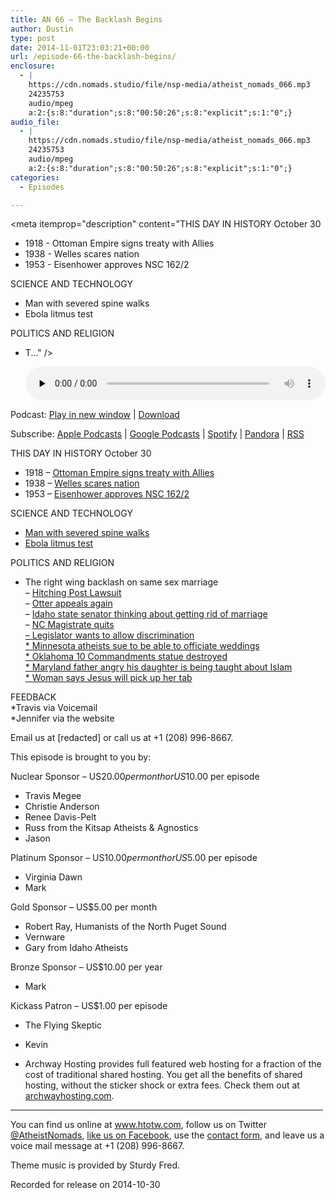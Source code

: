 ```yaml
---
title: AN 66 – The Backlash Begins
author: Dustin
type: post
date: 2014-11-01T23:03:21+00:00
url: /episode-66-the-backlash-begins/
enclosure:
  - |
    https://cdn.nomads.studio/file/nsp-media/atheist_nomads_066.mp3
    24235753
    audio/mpeg
    a:2:{s:8:"duration";s:8:"00:50:26";s:8:"explicit";s:1:"0";}
audio_file:
  - |
    https://cdn.nomads.studio/file/nsp-media/atheist_nomads_066.mp3
    24235753
    audio/mpeg
    a:2:{s:8:"duration";s:8:"00:50:26";s:8:"explicit";s:1:"0";}
categories:
  - Episodes

---
```

<div itemscope itemtype="http://schema.org/AudioObject">
  <meta itemprop="name" content="Episode 66 &#8211; The Backlash Begins" />
  
  <meta itemprop="uploadDate" content="2014-11-01T17:03:21-06:00" />
  
  <meta itemprop="encodingFormat" content="audio/mpeg" />
  
  <meta itemprop="duration" content="PT50M26S" />
  
  <meta itemprop="description" content="THIS DAY IN HISTORY October 30
* 1918 - Ottoman Empire signs treaty with Allies
* 1938 - Welles scares nation
* 1953 - Eisenhower approves NSC 162/2

SCIENCE AND TECHNOLOGY
* Man with severed spine walks
* Ebola litmus test

POLITICS AND RELIGION
* T..." />
  
  <meta itemprop="contentUrl" content="https://dts.podtrac.com/redirect.mp3/cdn.nomads.studio/file/nsp-media/atheist_nomads_066.mp3" />
  
  <meta itemprop="contentSize" content="23.1" />
  </p> 
  
  <div class="powerpress_player" id="powerpress_player_8321">
    <audio class="wp-audio-shortcode" id="audio-5172-65" preload="none" style="width: 100%;" controls="controls"><source type="audio/mpeg" src="https://dts.podtrac.com/redirect.mp3/cdn.nomads.studio/file/nsp-media/atheist_nomads_066.mp3?_=65" /><a href="https://dts.podtrac.com/redirect.mp3/cdn.nomads.studio/file/nsp-media/atheist_nomads_066.mp3">https://dts.podtrac.com/redirect.mp3/cdn.nomads.studio/file/nsp-media/atheist_nomads_066.mp3</a></audio>
  </div>
</div>

<p class="powerpress_links powerpress_links_mp3">
  Podcast: <a href="https://dts.podtrac.com/redirect.mp3/cdn.nomads.studio/file/nsp-media/atheist_nomads_066.mp3" class="powerpress_link_pinw" target="_blank" title="Play in new window" onclick="return powerpress_pinw('https://htotw.com/?powerpress_pinw=5172-podcast');" rel="nofollow">Play in new window</a> | <a href="https://dts.podtrac.com/redirect.mp3/cdn.nomads.studio/file/nsp-media/atheist_nomads_066.mp3" class="powerpress_link_d" title="Download" rel="nofollow" download="atheist_nomads_066.mp3">Download</a>
</p>

<p class="powerpress_links powerpress_subscribe_links">
  Subscribe: <a href="https://podcasts.apple.com/us/podcast/humanists-take-on-the-world/id530050098?mt=2&ls=1" class="powerpress_link_subscribe powerpress_link_subscribe_itunes" target="_blank" title="Subscribe on Apple Podcasts" rel="nofollow">Apple Podcasts</a> | <a href="https://www.google.com/podcasts?feed=aHR0cDovL2F0aGVpc3Rub21hZHMubGlic3luLmNvbS9yc3M%3D" class="powerpress_link_subscribe powerpress_link_subscribe_googleplay" target="_blank" title="Subscribe on Google Podcasts" rel="nofollow">Google Podcasts</a> | <a href="https://open.spotify.com/show/3LzK2xZGike6Tc1GEMtMbr?si=LieN9SNuTpq96smuaUsH8A" class="powerpress_link_subscribe powerpress_link_subscribe_spotify" target="_blank" title="Subscribe on Spotify" rel="nofollow">Spotify</a> | <a href="https://www.pandora.com/podcast/atheist-nomads/PC:10122?corr=62071012&part=ug" class="powerpress_link_subscribe powerpress_link_subscribe_pandora" target="_blank" title="Subscribe on Pandora" rel="nofollow">Pandora</a> | <a href="https://htotw.com/feed/podcast/" class="powerpress_link_subscribe powerpress_link_subscribe_rss" target="_blank" title="Subscribe via RSS" rel="nofollow">RSS</a>
</p>

THIS DAY IN HISTORY October 30  
* 1918 &#8211; <a href="http://www.history.com/this-day-in-history/ottoman-empire-signs-treaty-with-allies" target="_blank" rel="noopener">Ottoman Empire signs treaty with Allies</a>  
* 1938 &#8211; <a href="http://www.history.com/this-day-in-history/welles-scares-nation" target="_blank" rel="noopener">Welles scares nation</a>  
* 1953 &#8211; <a href="http://www.history.com/this-day-in-history/eisenhower-approves-nsc-1622" target="_blank" rel="noopener">Eisenhower approves NSC 162/2</a>

SCIENCE AND TECHNOLOGY  
* <a href="http://www.iflscience.com/health-and-medicine/nasal-leads-paralyzed-man-walk" target="_blank" rel="noopener">Man with severed spine walks</a>  
* <a href="http://www.newscientist.com/article/dn26451-biological-litmus-paper-detects-ebola-strains.html" target="_blank" rel="noopener">Ebola litmus test</a>

POLITICS AND RELIGION  
* The right wing backlash on same sex marriage  
&#8211; <a href="http://m.boiseweekly.com/CityDesk/archives/2014/10/21/coeur-dalene-responds-to-chapel-lawsuit-over-nondiscrimination-ordinance" target="_blank" rel="noopener">Hitching Post Lawsuit</a>  
&#8211; <a href="http://www.boiseweekly.com/CityDesk/archives/2014/10/21/otter-requests-9th-circuit-en-banc-review-of-same-sex-marriage-ruling" target="_blank" rel="noopener">Otter appeals again</a>  
&#8211; <a href="http://www.rawstory.com/rs/2014/10/gop-lawmaker-wants-idaho-out-of-the-marriage-business-to-protest-same-sex-unions/" target="_blank" rel="noopener">Idaho state senator thinking about getting rid of marriage</a>  
&#8211; <a href="http://www.rawstory.com/rs/2014/10/north-carolina-judge-resigns-in-protest-after-supreme-court-shoots-down-same-sex-marriage-ban/" target="_blank" rel="noopener">NC Magistrate quits<br /> &#8211; </a><a href="http://www.charlotteobserver.com/2014/10/21/5257240/gop-leader-nc-officials-can-refuse.html" target="_blank" rel="noopener">Legislator wants to allow discrimination</a><a href="http://www.rawstory.com/rs/2014/10/north-carolina-judge-resigns-in-protest-after-supreme-court-shoots-down-same-sex-marriage-ban/" target="_blank" rel="noopener"><br /> * </a><a href="http://thinkprogress.org/justice/2014/10/28/3584798/minnesota-atheists-sue-for-right-to-perform-marriages-just-like-ordained-ministers/" target="_blank" rel="noopener">Minnesota atheists sue to be able to officiate weddings</a><a href="http://www.rawstory.com/rs/2014/10/north-carolina-judge-resigns-in-protest-after-supreme-court-shoots-down-same-sex-marriage-ban/" target="_blank" rel="noopener"><br /> * </a><a href="http://www.koco.com/news/ten-commandments-monument-smashed-to-pieces-near-state-capitol/29316430" target="_blank" rel="noopener">Oklahoma 10 Commandments statue destroyed</a><a href="http://www.rawstory.com/rs/2014/10/north-carolina-judge-resigns-in-protest-after-supreme-court-shoots-down-same-sex-marriage-ban/" target="_blank" rel="noopener"><br /> * </a><a href="http://www.rawstory.com/rs/2014/10/conservative-dad-threatens-shtstorm-if-daughters-world-history-class-includes-islam/" target="_blank" rel="noopener">Maryland father angry his daughter is being taught about Islam</a><a href="http://www.rawstory.com/rs/2014/10/north-carolina-judge-resigns-in-protest-after-supreme-court-shoots-down-same-sex-marriage-ban/" target="_blank" rel="noopener"><br /> * </a><a href="http://www.rawstory.com/rs/2014/10/christ-the-redeemer-oklahoma-woman-claims-jesus-will-pay-for-her-dinner-and-drinks/" target="_blank" rel="noopener">Woman says Jesus will pick up her tab</a>

FEEDBACK  
*Travis via Voicemail  
*Jennifer via the website

Email us at [redacted] or call us at +1 (208) 996-8667.

This episode is brought to you by:

Nuclear Sponsor &#8211; US$20.00 per month or US$10.00 per episode  
* Travis Megee  
* Christie Anderson  
* Renee Davis-Pelt  
* Russ from the Kitsap Atheists & Agnostics  
* Jason

Platinum Sponsor – US$10.00 per month or US$5.00 per episode  
* Virginia Dawn  
* Mark

Gold Sponsor – US$5.00 per month  
* Robert Ray, Humanists of the North Puget Sound  
* Vernware  
* Gary from Idaho Atheists

Bronze Sponsor &#8211; US$10.00 per year  
* Mark

Kickass Patron &#8211; US$1.00 per episode  
* The Flying Skeptic  
* Kevin

* Archway Hosting provides full featured web hosting for a fraction of the cost of traditional shared hosting. You get all the benefits of shared hosting, without the sticker shock or extra fees. Check them out at <a href="http://archwayhosting.com/" target="_blank" rel="noopener">archwayhosting.com</a>.

<hr width="500" />

You can find us online at <a href="https://www.htotw.com/" target="_blank" rel="noopener">www.htotw.com</a>, follow us on Twitter <a href="https://htotw.com/twitter" target="_blank" rel="noopener">@AtheistNomads</a>, <a href="https://htotw.com/facebook" target="_blank" rel="noopener">like us on Facebook</a>, use the [contact form](https://htotw.com/contact), and leave us a voice mail message at +1 (208) 996-8667.

Theme music is provided by Sturdy Fred.

Recorded for release on 2014-10-30